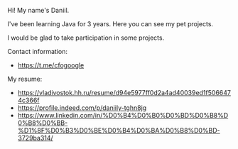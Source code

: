 Hi! My name's Daniil.

I've been learning Java for 3 years.
Here you can see my pet projects.

I would be glad to take participation in some projects.

Contact information:
- https://t.me/cfogoogle

My resume:
- https://vladivostok.hh.ru/resume/d94e5977ff0d2a4ad40039ed1f5066474c366f
- https://profile.indeed.com/p/daniily-tghn8jg
- https://www.linkedin.com/in/%D0%B4%D0%B0%D0%BD%D0%B8%D0%B8%D0%BB-%D1%8F%D0%B3%D0%BE%D0%B4%D0%BA%D0%B8%D0%BD-3729ba314/

<!---
m1raq/m1raq is a ✨ special ✨ repository because its `README.md` (this file) appears on your GitHub profile.
You can click the Preview link to take a look at your changes.
--->
